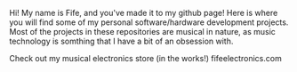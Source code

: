 Hi! 
My name is Fife, and you've made it to my github page!
Here is where you will find some of my personal software/hardware development projects.
Most of the projects in these repositories are musical in nature, as music technology is somthing
that I have a bit of an obsession with.

Check out my musical electronics store (in the works!)
fifeelectronics.com
